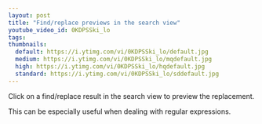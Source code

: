 ```yaml
---
layout: post
title: "Find/replace previews in the search view"
youtube_video_id: 0KDPSSki_lo
tags:
thumbnails:
  default: https://i.ytimg.com/vi/0KDPSSki_lo/default.jpg
  medium: https://i.ytimg.com/vi/0KDPSSki_lo/mqdefault.jpg
  high: https://i.ytimg.com/vi/0KDPSSki_lo/hqdefault.jpg
  standard: https://i.ytimg.com/vi/0KDPSSki_lo/sddefault.jpg
---
```


Click on a find/replace result in the search view to preview the replacement.

This can be especially useful when dealing with regular expressions.
